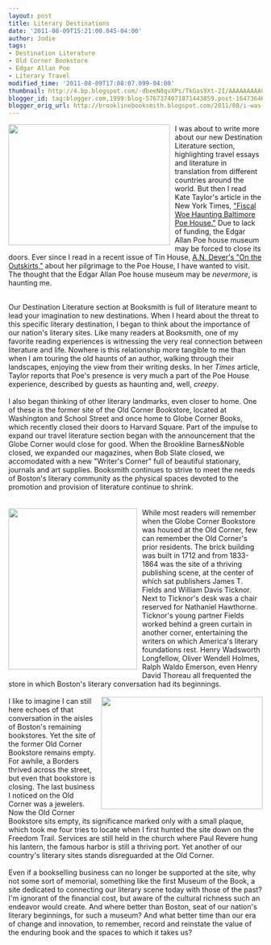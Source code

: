 ```yaml
---
layout: post
title: Literary Destinations
date: '2011-08-09T15:21:00.045-04:00'
author: Jodie
tags:
- Destination Literature
- Old Corner Bookstore
- Edgar Allan Poe
- Literary Travel
modified_time: '2011-08-09T17:08:07.099-04:00'
thumbnail: http://4.bp.blogspot.com/-dbeeN8qvXPs/TkGas9Xt-2I/AAAAAAAAACE/ZKJg0dWvPds/s72-c/raven.jpg
blogger_id: tag:blogger.com,1999:blog-5767374071871443859.post-1647364622584602280
blogger_orig_url: http://brooklinebooksmith.blogspot.com/2011/08/i-was-about-to-write-more-about-our-new.html
---
```


<a href="http://4.bp.blogspot.com/-dbeeN8qvXPs/TkGas9Xt-2I/AAAAAAAAACE/ZKJg0dWvPds/s1600/raven.jpg"><img style="MARGIN: 0px 10px 10px 0px; WIDTH: 320px; FLOAT: left; HEIGHT: 240px; CURSOR: hand" id="BLOGGER_PHOTO_ID_5638958305623538530" border="0" alt="" src="http://4.bp.blogspot.com/-dbeeN8qvXPs/TkGas9Xt-2I/AAAAAAAAACE/ZKJg0dWvPds/s320/raven.jpg" /></a> I was about to write more about our new Destination Literature section, highlighting travel essays and literature in translation from different countries around the world. But then I read Kate Taylor's article in the New York Times, <a href="http://www.nytimes.com/2011/08/08/arts/edgar-allan-poe-house-in-baltimore-faces-closing.html?ref=books">"Fiscal Woe Haunting Baltimore Poe House."</a> Due to lack of funding, the Edgar Allan Poe house museum may be forced to close its doors. Ever since I read in a recent issue of Tin House, <a href="http://andevers.com/2010/08/on-the-outskirts/">A.N. Dever's "On the Outskirts,"</a> about her pilgrimage to the Poe House, I have wanted to visit. The thought that the Edgar Allan Poe house museum may be <em>nevermore</em>, is haunting me.
<br /><div>
<br /><div>Our Destination Literature section at Booksmith is full of literature meant to lead your imagination to new destinations. When I heard about the threat to this specific literary destination, I began to think about the importance of our nation's literary sites. Like many readers at Booksmith, one of my favorite reading experiences is witnessing the very real connection between literature and life. Nowhere is this relationship more tangible to me than when I am touring the old haunts of an author, walking through their landscapes, enjoying the view from their writing desks. In her <em>Times</em> article, Taylor reports that Poe's presence is very much a part of the Poe House experience, described by guests as haunting and, well, <em>creepy</em>. </div>
<br /><div>I also began thinking of other literary landmarks, even closer to home. One of these is the former site of the Old Corner Bookstore, located at Washington and School Street and once home to Globe Corner Books, which recently closed their doors to Harvard Square. Part of the impulse to expand our travel literature section began with the announcement that the Globe Corner would close for good. When the Brookline Barnes&amp;Noble closed, we expanded our magazines, when Bob Slate closed, we accomodated with a new "Writer's Corner" full of beautiful stationary, journals and art supplies. Booksmith continues to strive to meet the needs of Boston's literary community as the physical spaces devoted to the promotion and provision of literature continue to shrink.</div>
<br /><div>
<br /><img style="MARGIN: 0px 10px 10px 0px; WIDTH: 255px; FLOAT: left; HEIGHT: 320px; CURSOR: hand" id="BLOGGER_PHOTO_ID_5638957791932276866" border="0" alt="" src="http://3.bp.blogspot.com/-4eKna90cyEg/TkGaPDuLYII/AAAAAAAAAB0/wnMYgSogObo/s320/4a07556u1_0_preview.jpg" />While most readers will remember when the Globe Corner Bookstore was housed at the Old Corner, few can remember the Old Corner's prior residents. The brick building was built in 1712 and from 1833-1864 was the site of a thriving publishing scene, at the center of which sat publishers James T. Fields and William Davis Ticknor. Next to Ticknor's desk was a chair reserved for Nathaniel Hawthorne. Ticknor's young partner Fields worked behind a green curtain in another corner, entertaining the writers on which America's literary foundations rest. Henry Wadsworth Longfellow, Oliver Wendell Holmes, Ralph Waldo Emerson, even Henry David Thoreau all frequented the store in which Boston's literary conversation had its beginnings.
<br />
<br /><a href="http://2.bp.blogspot.com/-lFA-TMj1MFw/TkGacEJ2HSI/AAAAAAAAAB8/A4Z-diauiY8/s1600/project1-after.jpg"><img style="MARGIN: 0px 0px 10px 10px; WIDTH: 320px; FLOAT: right; HEIGHT: 223px; CURSOR: hand" id="BLOGGER_PHOTO_ID_5638958015386623266" border="0" alt="" src="http://2.bp.blogspot.com/-lFA-TMj1MFw/TkGacEJ2HSI/AAAAAAAAAB8/A4Z-diauiY8/s320/project1-after.jpg" /></a> I like to imagine I can still here echoes of that conversation in the aisles of Boston's remaining bookstores. Yet the site of the former Old Corner Bookstore remains empty. For awhile, a Borders thrived across the street, but even that bookstore is closing. The last business I noticed on the Old Corner was a jewelers. Now the Old Corner Bookstore sits empty, its significance marked only with a small plaque, which took me four tries to locate when I first hunted the site down on the Freedom Trail. Services are still held in the church where Paul Revere hung his lantern, the famous harbor is still a thriving port. Yet another of our country's literary sites stands disreguarded at the Old Corner.
<br />
<br />Even if a bookselling business can no longer be supported at the site, why not some sort of memorial, something like the first Museum of the Book, a site dedicated to connecting our literary scene today with those of the past? I'm ignorant of the financial cost, but aware of the cultural richness such an endeavor would create. And where better than Boston, seat of our nation's literary beginnings, for such a museum? And what better time than our era of change and innovation, to remember, record and reinstate the value of the enduring book and the spaces to which it takes us?
<br /></div></div>
<br />
